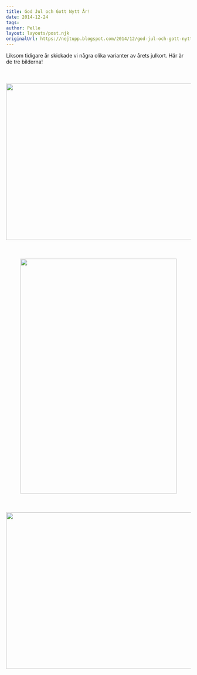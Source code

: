 ```yaml
---
title: God Jul och Gott Nytt År!
date: 2014-12-24
tags: 	
author: Pelle
layout: layouts/post.njk
originalUrl: https://nejtupp.blogspot.com/2014/12/god-jul-och-gott-nytt-ar.html
---
```


<div class="separator" style="clear: both; text-align: left;">Liksom tidigare år skickade vi några olika varianter av årets julkort. Här är de tre bilderna!</div><div class="separator" style="clear: both; text-align: left;"><br></div><div class="separator" style="clear: both; text-align: left;"><br></div><div class="separator" style="clear: both; text-align: left;"><br></div><div class="separator" style="clear: both; text-align: center;"><img src="../../../../img/Julfoto-PERK9141.jpg" height="426" width="640"></div><br><div class="separator" style="clear: both; text-align: center;"><br></div><div class="separator" style="clear: both; text-align: center;"><br></div><div class="separator" style="clear: both; text-align: center;"><img src="../../../../img/Julfoto-PERK9222.jpg" height="640" width="426"></div><div class="separator" style="clear: both; text-align: center;"><br></div><div class="separator" style="clear: both; text-align: center;"><br></div><br><div class="separator" style="clear: both; text-align: center;"><img src="../../../../img/Julfoto-PERK9084.jpg" height="426" width="640"></div><br>
<!-- no comments on this post -->
